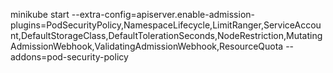 minikube start --extra-config=apiserver.enable-admission-plugins=PodSecurityPolicy,NamespaceLifecycle,LimitRanger,ServiceAccount,DefaultStorageClass,DefaultTolerationSeconds,NodeRestriction,MutatingAdmissionWebhook,ValidatingAdmissionWebhook,ResourceQuota --addons=pod-security-policy 
